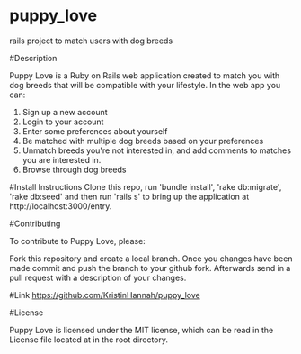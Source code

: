 # puppy_love
rails project to match users with dog breeds

#Description

Puppy Love is a Ruby on Rails web application created to match you with dog breeds that will be compatible with your lifestyle. 
In the web app you can:

1. Sign up a new account 
2. Login to your account
3. Enter some preferences about yourself
4. Be matched with multiple dog breeds based on your preferences
5. Unmatch breeds you're not interested in, and add comments to matches you are interested in.
6. Browse through dog breeds

#Install Instructions
Clone this repo, run 'bundle install', 'rake db:migrate', 'rake db:seed' and then run 'rails s' to bring up the application at http://localhost:3000/entry.

#Contributing

To contribute to Puppy Love, please:

Fork this repository and create a local branch.
Once you changes have been made commit and push the branch to your github fork.
Afterwards send in a pull request with a description of your changes.

#Link
https://github.com/KristinHannah/puppy_love

#License

Puppy Love is licensed under the MIT license, which can be read in the License file located at in the root directory.